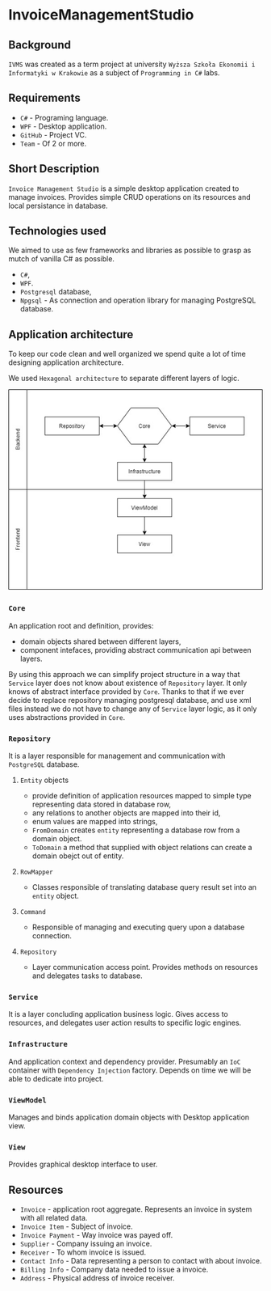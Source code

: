 # InvoiceManagementStudio

## Background

`IVMS` was created as a term project at university `Wyższa Szkoła Ekonomii i Informatyki w Krakowie` as a subject of `Programming in C#` labs.

## Requirements

- `C#` - Programing language.
- `WPF` - Desktop application.
- `GitHub` - Project VC.
- `Team` - Of 2 or more.

## Short Description

`Invoice Management Studio` is a simple desktop application created to manage invoices. Provides simple CRUD operations on its resources and local persistance in database.

## Technologies used

We aimed to use as few frameworks and libraries as possible to grasp as mutch of vanilla C# as possible.

- `C#`,
- `WPF`.
- `Postgresql` database,
- `Npgsql` - As connection and operation library for managing PostgreSQL database.

## Application architecture

To keep our code clean and well organized we spend quite a lot of time designing application architecture.

We used `Hexagonal architecture` to separate different layers of logic.

![Application architecutre diagram](./Documentation/Diagrams/Architecture/architecture.jpg)

### `Core`

An application root and definition, provides:

- domain objects shared between different layers,
- component intefaces, providing abstract communication api between layers.

By using this approach we can simplify project structure in a way that `Service` layer does not know about existence of `Repository` layer. It only knows of abstract interface provided by `Core`. Thanks to that if we ever decide to replace repository managing postgresql database, and use xml files instead we do not have to change any of `Service` layer logic, as it only uses abstractions provided in `Core`.

### `Repository`

It is a layer responsible for management and communication with `PostgreSQL` database.

1. `Entity` objects
    - provide definition of application resources mapped to simple type representing data stored in database row,
    - any relations to another objects are mapped into their id,
    - enum values are mapped into strings,
    - `FromDomain` creates `entity` representing a database row from a domain object.
    - `ToDomain` a method that supplied with object relations can create a domain obejct out of entity.

1. `RowMapper`
   - Classes responsible of translating database query result set into an `entity` object.

1. `Command`
   - Responsible of managing and executing query upon a database connection.

1. `Repository`
   - Layer communication access point. Provides methods on resources and delegates tasks to database.

### `Service`

It is a layer concluding application business logic. Gives access to resources, and delegates user action results to specific logic engines.

### `Infrastructure`

And application context and dependency provider. Presumably an `IoC` container with `Dependency Injection` factory. Depends on time we will be able to dedicate into project.

### `ViewModel`

Manages and binds application domain objects with Desktop application view.

### `View`

Provides graphical desktop interface to user.

## Resources

- `Invoice` - application root aggregate. Represents an invoice in system with all related data.
- `Invoice Item` - Subject of invoice.
- `Invoice Payment` - Way invoice was payed off.
- `Supplier` - Company issuing an invoice.
- `Receiver` - To whom invoice is issued.
- `Contact Info` - Data representing a person to contact with about invoice.
- `Billing Info` - Company data needed to issue a invoice.
- `Address` - Physical address of invoice receiver.
